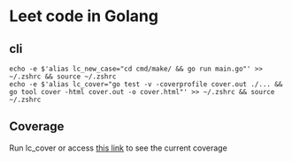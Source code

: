# Leet code in Golang

## cli

```
echo -e $'alias lc_new_case="cd cmd/make/ && go run main.go"' >> ~/.zshrc && source ~/.zshrc
echo -e $'alias lc_cover="go test -v -coverprofile cover.out ./... && go tool cover -html cover.out -o cover.html"' >> ~/.zshrc && source ~/.zshrc
```

## Coverage

Run lc_cover or access [this link](https://yagobatista.github.io/leet-code-in-go/cover.html) to see the current coverage
